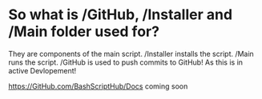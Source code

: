 

# So what is /GitHub, /Installer and /Main folder used for?

They are components of the main script. /Installer installs the script.
/Main runs the script.
/GitHub is used to push commits to GitHub! As this is in active Devlopement!

https://GitHub.com/BashScriptHub/Docs coming soon
